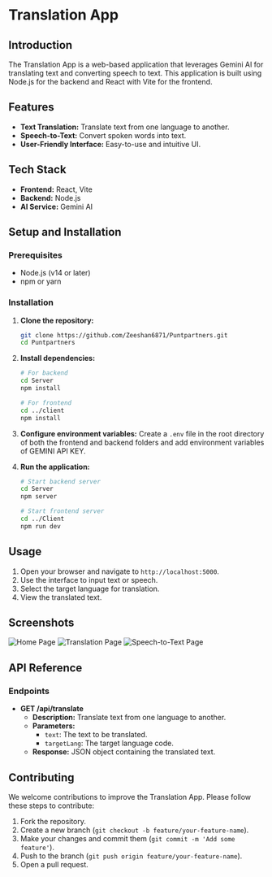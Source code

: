 # Translation App


## Introduction

The Translation App is a web-based application that leverages Gemini AI for translating text and converting speech to text. This application is built using Node.js for the backend and React with Vite for the frontend.

## Features

- **Text Translation:** Translate text from one language to another.
- **Speech-to-Text:** Convert spoken words into text.
- **User-Friendly Interface:** Easy-to-use and intuitive UI.

## Tech Stack

- **Frontend:** React, Vite
- **Backend:** Node.js
- **AI Service:** Gemini AI

## Setup and Installation

### Prerequisites

- Node.js (v14 or later)
- npm or yarn

### Installation

1. **Clone the repository:**
   ```sh
   git clone https://github.com/Zeeshan6871/Puntpartners.git
   cd Puntpartners
   ```

2. **Install dependencies:**
   ```sh
   # For backend
   cd Server
   npm install

   # For frontend
   cd ../client
   npm install
   ```

3. **Configure environment variables:**
   Create a `.env` file in the root directory of both the frontend and backend folders and add environment variables of GEMINI API KEY.

4. **Run the application:**
   ```sh
   # Start backend server
   cd Server
   npm server

   # Start frontend server
   cd ../Client
   npm run dev
   ```

## Usage

1. Open your browser and navigate to `http://localhost:5000`.
2. Use the interface to input text or speech.
3. Select the target language for translation.
4. View the translated text.

## Screenshots

![Home Page](path_to_home_page_screenshot)
![Translation Page](path_to_translation_page_screenshot)
![Speech-to-Text Page](path_to_speech_to_text_page_screenshot)

## API Reference

### Endpoints

- **GET /api/translate**
  - **Description:** Translate text from one language to another.
  - **Parameters:**
    - `text`: The text to be translated.
    - `targetLang`: The target language code.
  - **Response:** JSON object containing the translated text.

## Contributing

We welcome contributions to improve the Translation App. Please follow these steps to contribute:

1. Fork the repository.
2. Create a new branch (`git checkout -b feature/your-feature-name`).
3. Make your changes and commit them (`git commit -m 'Add some feature'`).
4. Push to the branch (`git push origin feature/your-feature-name`).
5. Open a pull request.
